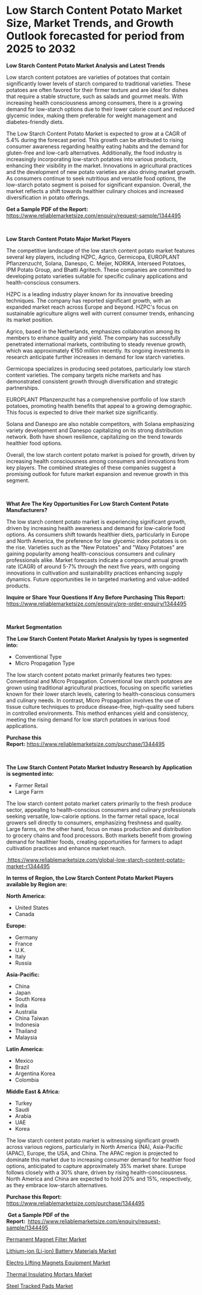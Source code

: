 <p><h1>Low Starch Content Potato Market Size, Market Trends, and Growth Outlook forecasted for period from 2025 to 2032</h1></p><p><strong>Low Starch Content Potato Market Analysis and Latest Trends</strong></p>
<p><p>Low starch content potatoes are varieties of potatoes that contain significantly lower levels of starch compared to traditional varieties. These potatoes are often favored for their firmer texture and are ideal for dishes that require a stable structure, such as salads and gourmet meals. With increasing health consciousness among consumers, there is a growing demand for low-starch options due to their lower calorie count and reduced glycemic index, making them preferable for weight management and diabetes-friendly diets.</p><p>The Low Starch Content Potato Market is expected to grow at a CAGR of 5.4% during the forecast period. This growth can be attributed to rising consumer awareness regarding healthy eating habits and the demand for gluten-free and low-carb alternatives. Additionally, the food industry is increasingly incorporating low-starch potatoes into various products, enhancing their visibility in the market. Innovations in agricultural practices and the development of new potato varieties are also driving market growth. As consumers continue to seek nutritious and versatile food options, the low-starch potato segment is poised for significant expansion. Overall, the market reflects a shift towards healthier culinary choices and increased diversification in potato offerings.</p></p>
<p><strong>Get a Sample PDF of the Report:&nbsp;</strong> <a href="https://www.reliablemarketsize.com/enquiry/request-sample/1344495?utm_campaign=1845&utm_medium=2&utm_source=Github&utm_content=ia&utm_term=24032025&utm_id=low-starch-content-potato">https://www.reliablemarketsize.com/enquiry/request-sample/1344495</a></p>
<p>&nbsp;</p>
<p><strong>Low Starch Content Potato Major Market Players</strong></p>
<p><p>The competitive landscape of the low starch content potato market features several key players, including HZPC, Agrico, Germicopa, EUROPLANT Pflanzenzucht, Solana, Danespo, C. Meijer, NORIKA, Interseed Potatoes, IPM Potato Group, and Bhatti Agritech. These companies are committed to developing potato varieties suitable for specific culinary applications and health-conscious consumers.</p><p>HZPC is a leading industry player known for its innovative breeding techniques. The company has reported significant growth, with an expanded market reach across Europe and beyond. HZPC's focus on sustainable agriculture aligns well with current consumer trends, enhancing its market position.</p><p>Agrico, based in the Netherlands, emphasizes collaboration among its members to enhance quality and yield. The company has successfully penetrated international markets, contributing to steady revenue growth, which was approximately €150 million recently. Its ongoing investments in research anticipate further increases in demand for low starch varieties.</p><p>Germicopa specializes in producing seed potatoes, particularly low starch content varieties. The company targets niche markets and has demonstrated consistent growth through diversification and strategic partnerships.</p><p>EUROPLANT Pflanzenzucht has a comprehensive portfolio of low starch potatoes, promoting health benefits that appeal to a growing demographic. This focus is expected to drive their market size significantly.</p><p>Solana and Danespo are also notable competitors, with Solana emphasizing variety development and Danespo capitalizing on its strong distribution network. Both have shown resilience, capitalizing on the trend towards healthier food options.</p><p>Overall, the low starch content potato market is poised for growth, driven by increasing health consciousness among consumers and innovations from key players. The combined strategies of these companies suggest a promising outlook for future market expansion and revenue growth in this segment.</p></p>
<p>&nbsp;</p>
<p><strong>What Are The Key Opportunities For Low Starch Content Potato Manufacturers?</strong></p>
<p><p>The low starch content potato market is experiencing significant growth, driven by increasing health awareness and demand for low-calorie food options. As consumers shift towards healthier diets, particularly in Europe and North America, the preference for low glycemic index potatoes is on the rise. Varieties such as the "New Potatoes" and "Waxy Potatoes" are gaining popularity among health-conscious consumers and culinary professionals alike. Market forecasts indicate a compound annual growth rate (CAGR) of around 5-7% through the next five years, with ongoing innovations in cultivation and sustainability practices enhancing supply dynamics. Future opportunities lie in targeted marketing and value-added products.</p></p>
<p><strong>Inquire or Share Your Questions If Any Before Purchasing This Report:</strong> <a href="https://www.reliablemarketsize.com/enquiry/pre-order-enquiry/1344495?utm_campaign=1845&utm_medium=2&utm_source=Github&utm_content=ia&utm_term=24032025&utm_id=low-starch-content-potato">https://www.reliablemarketsize.com/enquiry/pre-order-enquiry/1344495</a></p>
<p>&nbsp;</p>
<p><strong>Market Segmentation</strong></p>
<p><strong>The Low Starch Content Potato Market Analysis by types is segmented into:</strong></p>
<p><ul><li>Conventional Type</li><li>Micro Propagation Type</li></ul></p>
<p><p>The low starch content potato market primarily features two types: Conventional and Micro Propagation. Conventional low starch potatoes are grown using traditional agricultural practices, focusing on specific varieties known for their lower starch levels, catering to health-conscious consumers and culinary needs. In contrast, Micro Propagation involves the use of tissue culture techniques to produce disease-free, high-quality seed tubers in controlled environments. This method enhances yield and consistency, meeting the rising demand for low starch potatoes in various food applications.</p></p>
<p><strong>Purchase this Report:&nbsp;</strong><a href="https://www.reliablemarketsize.com/purchase/1344495?utm_campaign=1845&utm_medium=2&utm_source=Github&utm_content=ia&utm_term=24032025&utm_id=low-starch-content-potato">https://www.reliablemarketsize.com/purchase/1344495</a></p>
<p>&nbsp;</p>
<p><strong>The Low Starch Content Potato Market Industry Research by Application is segmented into:</strong></p>
<p><ul><li>Farmer Retail</li><li>Large Farm</li></ul></p>
<p><p>The low starch content potato market caters primarily to the fresh produce sector, appealing to health-conscious consumers and culinary professionals seeking versatile, low-calorie options. In the farmer retail space, local growers sell directly to consumers, emphasizing freshness and quality. Large farms, on the other hand, focus on mass production and distribution to grocery chains and food processors. Both markets benefit from growing demand for healthier foods, creating opportunities for farmers to adapt cultivation practices and enhance market reach.</p></p>
<p><a href="https://www.reliablemarketsize.com/global-low-starch-content-potato-market-r1344495?utm_campaign=1845&utm_medium=2&utm_source=Github&utm_content=ia&utm_term=24032025&utm_id=low-starch-content-potato">&nbsp;https://www.reliablemarketsize.com/global-low-starch-content-potato-market-r1344495</a></p>
<p><strong>In terms of Region, the Low Starch Content Potato Market Players available by Region are:</strong></p>
<p>
    <p> <strong> North America: </strong>
        <ul>
            <li>United States</li>
            <li>Canada</li>
        </ul>
        </p> 
    <p> <strong> Europe: </strong>
        <ul>
            <li>Germany</li>
            <li>France</li>
            <li>U.K.</li>
            <li>Italy</li>
            <li>Russia</li>
        </ul>
        </p> 
    <p> <strong> Asia-Pacific: </strong>
        <ul>
            <li>China</li>
            <li>Japan</li>
            <li>South Korea</li>
            <li>India</li>
            <li>Australia</li>
            <li>China Taiwan</li>
            <li>Indonesia</li>
            <li>Thailand</li>
            <li>Malaysia</li>
        </ul>
        </p> 
    <p> <strong> Latin America: </strong>
        <ul>
            <li>Mexico</li>
            <li>Brazil</li>
            <li>Argentina Korea</li>
            <li>Colombia</li>
        </ul>
        </p> 
    <p> <strong> Middle East & Africa: </strong>
        <ul>
            <li>Turkey</li>
            <li>Saudi</li>
            <li>Arabia</li>
            <li>UAE</li>
            <li>Korea</li>
        </ul>
    </p>
    </p>
<p><p>The low starch content potato market is witnessing significant growth across various regions, particularly in North America (NA), Asia-Pacific (APAC), Europe, the USA, and China. The APAC region is projected to dominate this market due to increasing consumer demand for healthier food options, anticipated to capture approximately 35% market share. Europe follows closely with a 30% share, driven by rising health-consciousness. North America and China are expected to hold 20% and 15%, respectively, as they embrace low-starch alternatives.</p></p>
<p><strong>Purchase this Report: </strong><a href="https://www.reliablemarketsize.com/purchase/1344495?utm_campaign=1845&utm_medium=2&utm_source=Github&utm_content=ia&utm_term=24032025&utm_id=low-starch-content-potato">https://www.reliablemarketsize.com/purchase/1344495</a></p>
<p>&nbsp;<strong>Get a Sample PDF of the Report:&nbsp;&nbsp;</strong><a href="https://www.reliablemarketsize.com/enquiry/request-sample/1344495?utm_campaign=1845&utm_medium=2&utm_source=Github&utm_content=ia&utm_term=24032025&utm_id=low-starch-content-potato">https://www.reliablemarketsize.com/enquiry/request-sample/1344495</a></p>
<p><strong></strong></p>
<p><p><a href="https://github.com/geresalgieaz/Market-Research-Report-List-1/blob/main/permanent-magnet-filter-market.md?utm_campaign=1845&utm_medium=2&utm_source=Github&utm_content=ia&utm_term=24032025&utm_id=low-starch-content-potato">Permanent Magnet Filter Market</a></p><p><a href="https://github.com/sibellanikmn/Market-Research-Report-List-1/blob/main/lithium-ion-li-ion-battery-materials-market.md?utm_campaign=1845&utm_medium=2&utm_source=Github&utm_content=ia&utm_term=24032025&utm_id=low-starch-content-potato">Lithium-ion (Li-ion) Battery Materials Market</a></p><p><a href="https://github.com/ceranamaduvq/Market-Research-Report-List-1/blob/main/electro-lifting-magnets-equipment-market.md?utm_campaign=1845&utm_medium=2&utm_source=Github&utm_content=ia&utm_term=24032025&utm_id=low-starch-content-potato">Electro Lifting Magnets Equipment Market</a></p><p><a href="https://github.com/dickstoscopg/Market-Research-Report-List-1/blob/main/thermal-insulating-mortars-market.md?utm_campaign=1845&utm_medium=2&utm_source=Github&utm_content=ia&utm_term=24032025&utm_id=low-starch-content-potato">Thermal Insulating Mortars Market</a></p><p><a href="https://github.com/heeildannas/Market-Research-Report-List-1/blob/main/steel-tracked-pads-market.md?utm_campaign=1845&utm_medium=2&utm_source=Github&utm_content=ia&utm_term=24032025&utm_id=low-starch-content-potato">Steel Tracked Pads Market</a></p></p>